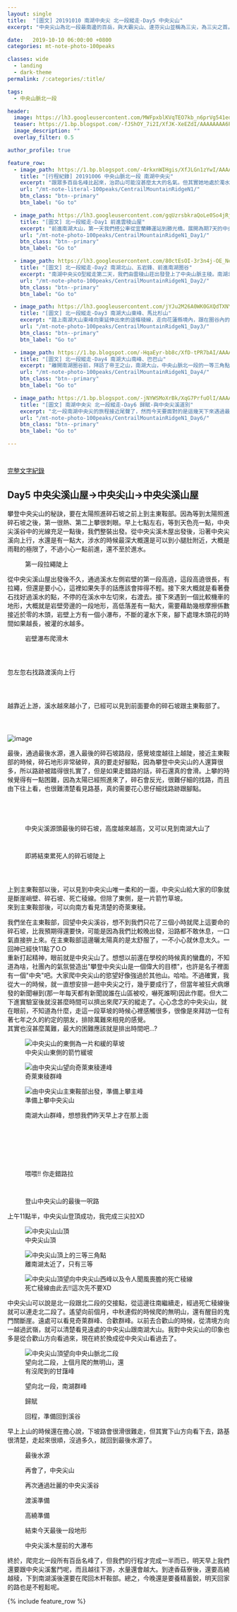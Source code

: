 ```yaml
---
layout: single
title:  "[圖文] 20191010 南湖中央尖 北一段縱走-Day5 中央尖山"
excerpt: "中央尖山為北一段最南邊的百岳，與大霸尖山、達芬尖山並稱為三尖，為三尖之首。今天要從中央尖溪山屋出發，爬上又長又陡的碎石坡，才能登上中央尖山。"

date:   2019-10-10 06:00:00 +0800
categories: mt-note-photo-100peaks

classes: wide
  - landing
  - dark-theme
permalink: /:categories/:title/

tags:
  - 中央山脈北一段

header:
  image: https://lh3.googleusercontent.com/MWFpxblKVqTEO7kb_n6prVg541edr6PSwLeisUNFtsf-my284EJqPd16dFNarGh_GIFaxE5KcSwaZ9lL4UQ=w2000-h1080
  teaser: https://1.bp.blogspot.com/-fJShOY_7i2I/XfJK-XeEZdI/AAAAAAAA6PQ/XuSZ3S7LVLQ8GHH1vcSEL0j-89DQDFM2ACLcBGAsYHQ/s640/_MG_3125.JPG
  image_description: ""
  overlay_filter: 0.5

author_profile: true

feature_row:
  - image_path: https://1.bp.blogspot.com/-4rkxnWIHgis/XfJLGn1zYwI/AAAAAAAA6QA/yr-OaGmWBBwIXJZcjCEhjD8JdE3Y28ZxQCLcBGAsYHQ/s640/_MG_3168.JPG
    title: "[行程紀錄] 20191006 中央山脈北一段 南湖中央尖"
    excerpt: "跟眾多百岳名峰比起來，治茆山可能沒甚麼太大的名氣。但其實她地處於濁水溪的南岸，如從溪谷拔地而起，短短的距離直接從海拔約只有500公尺的濁水溪谷地一路上升到2909公尺，這裡也是玉山山脈的起點。"
    url: "/mt-note-literal-100peaks/CentrailMountainRidgeN1/"
    btn_class: "btn--primary"
    btn_label: "Go to"

  - image_path: https://lh3.googleusercontent.com/gqUzrsbkraQoLe0So4jRjbVM2B2gahQRCbU4_Cg9Cyrt4aKI8xZabmgPoxBlzGZh5KdbVSTfuZ01FNlllso=w640-h480
    title: "[圖文] 北一段縱走-Day1 前進雲稜山屋"
    excerpt: "前進南湖大山，第一天我們搭公車從宜蘭轉運站到勝光橋，展開為期7天的中央山脈北一段之旅。越過多家屯山，往雲稜山屋前進，今天的天氣非常的好，還可以看見蘭陽平原的雲海，希望未來7天能滿滿的收穫。"
    url: "/mt-note-photo-100peaks/CentrailMountainRidgeN1_Day1/"
    btn_class: "btn--primary"
    btn_label: "Go to"

  - image_path: https://lh3.googleusercontent.com/80ctEsOI-3r3n4j-OE_NeY4hUHR58RRrQjGB2uxcGcZjka9BiunVVdUVdHkIPk1-R3Y_P2HUSAG1dQsirJ4=w640-h480
    title: "[圖文] 北一段縱走-Day2 南湖北山、五岩鋒、前進南湖圈谷"
    excerpt: "南湖中央尖O型縱走第二天，我們由雲稜山莊出發登上了中央山脈主稜。南湖北山為中央山脈主稜上最北的一座百岳。今天可以清楚看見南湖大山與中央尖山的輪廓，這座山有著帝王之山的稱號，於此地可以感受到他的氣勢。"
    url: "/mt-note-photo-100peaks/CentrailMountainRidgeN1_Day2/"
    btn_class: "btn--primary"
    btn_label: "Go to"

  - image_path: https://lh3.googleusercontent.com/jYJu2M26A0WK0GXQdTXNYwXyfsGmyH0ffvoiQ2uzTADvDtEm9AYpR8NFaC82yMO-4FLEAUIgJvnmnvlj21M=w640-h480
    title: "[圖文] 北一段縱走-Day3 南湖大山東峰、馬比杉山"
    excerpt: "踏上南湖大山東峰向東延伸出來的這條稜線，走向花蓮縣境內，跟在圈谷內的景色很不一樣，兩旁是廣大海拔較低的中級山域。一早從山屋出發前往南湖大山東峰，通過上圈谷並翻越稜線後，迎接我們的是中央山脈東面的一片雲海。"
    url: "/mt-note-photo-100peaks/CentrailMountainRidgeN1_Day3/"
    btn_class: "btn--primary"
    btn_label: "Go to"

  - image_path: https://1.bp.blogspot.com/-HqaEyr-bb8c/XfD-tPR7bAI/AAAAAAAA6I0/Jf3M0XQkXXwGGXcmzUn75eRc5qCHcbTbgCLcBGAsYHQ/s640/_MG_2961.JPG
    title: "[圖文] 北一段縱走-Day4 南湖大山南峰、巴巴山"
    excerpt: "離開南湖圈谷前，拜訪了帝王之山，南湖大山，中央山脈北一段的一等三角點，於此遙望雪山，以及南方的中央尖山，稱霸於北台灣的三座名峰。"
    url: "/mt-note-photo-100peaks/CentrailMountainRidgeN1_Day4/"
    btn_class: "btn--primary"
    btn_label: "Go to"

  - image_path: https://1.bp.blogspot.com/-jNYWSMoXrBk/XqG7PrfuOlI/AAAAAAABC1w/NCqkRe1Xf84becyh-ukAh0j3lXxIMji_ACLcBGAsYHQ/s640/DSC_0873.jpg
    title: "[圖文] 南湖中央尖 北一段縱走-Day6 歸賦-與中央尖溪道別"
    excerpt: "北一段南湖中央尖的旅程接近尾聲了，然而今天要面對的是這幾天下來遇過最複雜的地形，有滑得要命的獨木橋，很陡的高繞加上很滑的橫渡。如果在這邊有個失手，可能較要去玩中央尖溪滑水道了。"
    url: "/mt-note-photo-100peaks/CentrailMountainRidgeN1_Day6/"
    btn_class: "btn--primary"
    btn_label: "Go to"

---
```


<figure style="width: 40%" class="align-right">
  <img src="" alt="">
  <figcaption>  </figcaption>
</figure> 
  


<figure style="width: 90%" class="align-center">
  <img src="" alt="">
  <figcaption>  </figcaption>
</figure> 


<a href="" class="btn btn--primary">完整文字紀錄</a>

## Day5 中央尖溪山屋->中央尖山->中央尖溪山屋


攀登中央尖山的秘訣，要在太陽照進碎石坡之前上到主東鞍部。因為等到太陽照進碎石坡之後，第一很熱、第二上攀很刺眼。早上七點左右，等到天色亮一點，中央尖溪谷中的光線充足一點後，我們整裝出發。從中央尖溪木屋出發後，沿著中央尖溪向上行，水還是有一點大，涉水的時候最深大概還是可以到小腿肚附近，大概是雨鞋的極限了，不過小心一點前進，還不至於進水。


<figure style="width: 70%" class="align-center">
  <img src="https://1.bp.blogspot.com/-83nFv82hBIQ/XqBlApT8IsI/AAAAAAABCs8/YwNKmvgt7VoiveZB6dj_5gVLDM-6kodOQCLcBGAsYHQ/s1600/DSC_0773.jpg" alt="">
  <figcaption> 第一段拉繩陡上 </figcaption>
</figure> 

從中央尖溪山屋出發後不久，通過溪水左側岩壁的第一段高遶，這段高遶很長，有拉繩，但還是要小心，這裡如果失手的話應該會摔得不輕。接下來大概就是看著疊石找好過溪水的點，不停的在溪水中左切來，右渡去。接下來遇到一個比較機車的地形，大概就是岩壁旁邊的一段地形，高低落差有一點大，需要藉助幾根摩擦係數接近於零的木頭，岩壁上方有一個小瀑布，不斷的灌水下來，腳下處理木頭花的時間如果越長，被灌的水越多。

<figure style="width: 70%" class="align-center">
  <img src="https://1.bp.blogspot.com/-hkAoUZCP2G8/XqBhLhS2GRI/AAAAAAABCpE/hjih3vF2qRwiQb3wiYQ7oJmQGvW1IYThACLcBGAsYHQ/s1600/DSC_0775.jpg" alt="">
  <figcaption> 岩壁瀑布爬滑木 </figcaption>
</figure> 

<figure style="width: 45%" class="align-left">
  <img src="https://1.bp.blogspot.com/-_uyMtLpf2pk/XqBlH9nxQ7I/AAAAAAABCtI/I5RDg9smXTQnwAeS0s4Zxxxn2pp4rNamwCLcBGAsYHQ/s640/DSC_0777.jpg" alt="">
  <figcaption>  </figcaption>
</figure> 

<figure style="width: 45%" class="align-right">
  <img src="https://1.bp.blogspot.com/-j-79gk_IWVY/XqBhLgfVheI/AAAAAAABCpA/Hvo0WDxjd6oTyQK-Af2HWLuRGmpFfK2agCLcBGAsYHQ/s640/DSC_0778.jpg" alt="">
  <figcaption>  </figcaption>
</figure> 

<figure class="align-center">
  <img src="https://1.bp.blogspot.com/-omhj2N6oz30/XqBhN0kvuwI/AAAAAAABCpM/INCQxsRoLAQ39xplSprNkCw3F1g-oNeyACLcBGAsYHQ/s1600/DSC_0783.jpg" alt="">
  <figcaption>  </figcaption>
</figure> 

忽左忽右找路渡溪向上行

<figure style="width: 45%" class="align-left">
  <img src="https://1.bp.blogspot.com/-NUUos3lRvyA/XqBlOHvtXyI/AAAAAAABCtM/0VIKoMkTYXocHXTPMtmdC2XRwaIkrLtNACLcBGAsYHQ/s640/DSC_0784.jpg" alt="">
  <figcaption>  </figcaption>
</figure> 

<figure style="width: 45%" class="align-right">
  <img src="https://1.bp.blogspot.com/-EkZAfaQkuCs/XqBlOIlrCtI/AAAAAAABCtQ/5L6XhcxS37ghZKyZ25G4xsiuPZYjhJxJACLcBGAsYHQ/s640/DSC_0786.jpg" alt="">
  <figcaption>  </figcaption>
</figure> 

<figure class="align-center">
  <img src="https://1.bp.blogspot.com/-TJyukzuie5M/XqBlk2vkaNI/AAAAAAABCtg/1E6RQC5B6C8GHpU2o4vQ5NlEboA3z3BkgCLcBGAsYHQ/s1600/DSC_0792.jpg" alt="">
  <figcaption>  </figcaption>
</figure> 

越靠近上游，溪水越來越小了，已經可以見到前面要命的碎石坡跟主東鞍部了。

<figure class="align-center">
  <img src="https://1.bp.blogspot.com/-B8iHqorpVHg/XqBll6JNYbI/AAAAAAABCto/mq2xektM-bEMnFAqHe-f4Or-SXUcHFVwQCLcBGAsYHQ/s1600/DSC_0790.jpg" alt="">
  <figcaption>  </figcaption>
</figure> 

<figure style="width: 45%" class="align-left">
  <img src="https://1.bp.blogspot.com/-doFGPKfCBsc/XqBlk2uy2lI/AAAAAAABCtk/m5Pvh46d0W0VE8YNsdf6Lptufh5RhvE7wCLcBGAsYHQ/s640/DSC_0789.jpg" alt="">
  <figcaption>  </figcaption>
</figure> 

<figure style="width: 45%" class="align-right">
  <img src="https://1.bp.blogspot.com/-sEyZCDaPZn8/XqBlm3bisyI/AAAAAAABCts/nu2y8eIOykEP3hrO7Vc4kGkhqM1aZsCXQCLcBGAsYHQ/s640/DSC_0793.jpg" alt="">
  <figcaption>  </figcaption>
</figure> 

![image](https://1.bp.blogspot.com/-GF4HO2y0LP0/XfJK5kYfb1I/AAAAAAAA6O0/3xAwNO_I5JICzs_PvAsmxRXXRIo0VHkVgCLcBGAsYHQ/s1600/_MG_3105.JPG)

最後，通過最後水源，進入最後的碎石坡路段，感覺坡度越往上越陡，接近主東鞍部的時候，碎石地形非常破碎，真的要走好腳點，因為攀登中央尖山的人還算很多，所以路跡被踏得很扎實了，但是如果走錯路的話，碎石還真的會滑。上攀的時候覺得有一點困難，因為太陽已經照進來了，碎石會反光，很難仔細的找路，而且由下往上看，也很難清楚看見路基，真的需要花心思仔細找路跡跟腳點。  

<figure style="width: 45%" class="align-left">
  <img src="https://1.bp.blogspot.com/-rfXhUY_O6fc/XfJK5Rvo3OI/AAAAAAAA6Ow/g2ikUq9TXb4H8cmZ7fp3dWwpaaPB0SXCgCLcBGAsYHQ/s640/_MG_3107.JPG" alt="">
  <figcaption>  </figcaption>
</figure> 

<figure style="width: 45%" class="align-right">
  <img src="https://1.bp.blogspot.com/-JSojyz0JvUE/XfJK5-KVFxI/AAAAAAAA6O4/UvFDvAQeznknngaS6vvlgLInADbZclC6wCLcBGAsYHQ/s640/_MG_3108.JPG" alt="">
  <figcaption>  </figcaption>
</figure> 

<figure style="width: 45%" class="align-left">
  <img src="https://1.bp.blogspot.com/-4OKtzxMaDZM/XfJK7cwYotI/AAAAAAAA6O8/hxLWK2kMDAcE2owRIr3zjEZAedBLvZhXwCLcBGAsYHQ/s640/_MG_3111.JPG" alt="">
  <figcaption>  </figcaption>
</figure> 

<figure style="width: 45%" class="align-right">
  <img src="https://1.bp.blogspot.com/-lU-cXVdZqcg/XfJK70fdDhI/AAAAAAAA6PA/nmnfHxaKCAA_W_v3fvuWfEvCe0gDX61rACLcBGAsYHQ/s640/_MG_3113.JPG" alt="">
  <figcaption>  </figcaption>
</figure> 

<figure class="align-center">
  <img src="https://1.bp.blogspot.com/-fJShOY_7i2I/XfJK-XeEZdI/AAAAAAAA6PQ/XuSZ3S7LVLQ8GHH1vcSEL0j-89DQDFM2ACLcBGAsYHQ/s1600/_MG_3125.JPG" alt="">
  <figcaption> 中央尖溪源頭最後的碎石坡，高度越來越高，又可以見到南湖大山了 </figcaption>
</figure> 

<figure style="width: 45%" class="align-left">
  <img src="https://1.bp.blogspot.com/-cDxSGgQbP6U/XfJK-5BDd3I/AAAAAAAA6PU/ehWNzXrV1bENpleXyRj_4Xjwip32pZ2bACLcBGAsYHQ/s640/_MG_3127.JPG" alt="">
  <figcaption>  </figcaption>
</figure> 

<figure style="width: 45%" class="align-right">
  <img src="https://1.bp.blogspot.com/-bq2KnBXcPHY/XfJK_pCs6MI/AAAAAAAA6PY/p3IJMMBMbeQr54J1LWYlsmhlh3WC_JXbQCLcBGAsYHQ/s640/_MG_3128.JPG" alt="">
  <figcaption>  </figcaption>
</figure> 

<figure class="align-center">
  <img src="https://1.bp.blogspot.com/-Y5bQA1Y6PdU/XfJLAT31ZhI/AAAAAAAA6Pc/6hkzAyIQNkcfqO3YI4DGdx2gT2B3WHtPgCLcBGAsYHQ/s1600/_MG_3145.JPG" alt="">
  <figcaption> 即將結束累死人的碎石坡陡上 </figcaption>
</figure> 

<figure style="width: 45%" class="align-left">
  <img src="https://1.bp.blogspot.com/-zb5qG_Hk5Hs/XfJLAyt1lRI/AAAAAAAA6Pg/0LEgJgv3Q70nLbvMSruoin4g7PcrMkiJQCLcBGAsYHQ/s640/_MG_3149.JPG" alt="">
  <figcaption>  </figcaption>
</figure> 

<figure style="width: 45%" class="align-right">
  <img src="https://1.bp.blogspot.com/-7YBZgELcHkU/XfJLBWHvH6I/AAAAAAAA6Pk/I32ihbqsOuk5BPU4vnzYYUuZ837plyMmwCLcBGAsYHQ/s640/_MG_3150.JPG" alt="">
  <figcaption>  </figcaption>
</figure> 

<figure class="align-center">
  <img src="https://1.bp.blogspot.com/-wq64HEsAqXI/XfJLCUgjDoI/AAAAAAAA6Po/cqAhAevHV48w510wdt-s4Y0yJcc8se6jgCLcBGAsYHQ/s1600/_MG_3152.JPG" alt="">
  <figcaption>  </figcaption>
</figure> 

上到主東鞍部以後，可以見到中央尖山唯一柔和的一面，中央尖山給大家的印象就是斷崖峭壁、碎石坡、死亡稜線。但除了東側，是一片箭竹草坡。  
來到主東鞍部後，可以向南方看見清楚的奇萊東稜。

我們坐在主東鞍部，回望中央尖溪谷，想不到我們只花了三個小時就爬上這要命的碎石坡，比我預期得還要快，可能是因為我們比較晚出發，沿路都不敢休息，一口氣直接拚上來。在主東鞍部這邊曬太陽真的是太舒服了，一不小心就休息太久。一回神已經快11點了O.O  
重新打起精神，眼前就是中央尖山了。想想以前還在學校的時候真的蠻蠢的，不知道為啥，社團內的氣氛營造出"攀登中央尖山是一個偉大的目標"，也許是名子裡面有一個"中央"吧。大家爬中央尖山的慾望好像強過於其他山。哈哈。不過確實，我從大一的時候，就一直想安排一趟中央尖之行，幾乎要成行了，但當年被狂犬病爆發的新聞嚇到(那一年每天都有新聞說誰在山區被咬，嚇死誰啊)因此作罷。但大二下進實驗室後就沒甚麼時間可以擠出來爬7天的縱走了。心心念念的中央尖山，就在眼前，不知道為什麼，走這一段草坡的時候心裡感觸很多，很像是來拜訪一位有著七年之久的約定的朋友，排除萬難來相見的感覺。  
其實也沒甚麼萬難，最大的困難應該就是排出時間吧...?  

<figure class="align-center">
  <img src="https://1.bp.blogspot.com/-ewxx7hFIcFw/XfJLE3_j1JI/AAAAAAAA6P4/7M9m90pEDi8mzaYBn8zNlNnsPvGD05yrwCLcBGAsYHQ/s1600/_MG_3158.JPG" alt="中央尖山的東側為一片和緩的草坡">
  <figcaption> 中央尖山東側的箭竹緩坡 </figcaption>
</figure> 

<figure class="align-center">
  <img src="https://1.bp.blogspot.com/-0nV2dsEAxHE/XfJLF1eTeMI/AAAAAAAA6P8/xTByIpBpXtE1Cp8IVMmRyfmByJ5lKGF8QCLcBGAsYHQ/s1600/_MG_3163.JPG" alt="由中央尖山望向奇萊東稜連峰">
  <figcaption> 奇萊東稜群峰 </figcaption>
</figure> 

<figure class="align-center">
  <img src="https://1.bp.blogspot.com/-wpjVYynuFao/XfJLD8suEQI/AAAAAAAA6Pw/TNDJwPV7BXgZBbkkyrXerY8ecddkphL_gCLcBGAsYHQ/s1600/_MG_3156.JPG" alt="由中央尖山主東鞍部出發，準備上攀主峰">
  <figcaption> 準備上攀中央尖山 </figcaption>
</figure> 

<figure class="align-center">
  <img src="https://1.bp.blogspot.com/-4rkxnWIHgis/XfJLGn1zYwI/AAAAAAAA6QA/yr-OaGmWBBwIXJZcjCEhjD8JdE3Y28ZxQCLcBGAsYHQ/s1600/_MG_3168.JPG" alt="">
  <figcaption> 南湖大山群峰，想想我們昨天早上才在那上面 </figcaption>
</figure> 

<figure class="align-center">
  <img src="https://1.bp.blogspot.com/-LYt4Yz7BGT4/XfJLHBl6VbI/AAAAAAAA6QE/klvtAGtvKvAK4pSD_6L-cJGhyDMT4I70QCLcBGAsYHQ/s1600/_MG_3169.JPG" alt="">
  <figcaption>  </figcaption>
</figure> 

<figure class="align-center">
  <img src="https://1.bp.blogspot.com/-aZuiL9ZyX18/XfJLI6U3EMI/AAAAAAAA6QQ/FPwySOoiER0x3Twb6Eyaazvh2NReo0DMwCLcBGAsYHQ/s1600/_MG_3179.JPG" alt="">
  <figcaption>  </figcaption>
</figure> 

<figure style="width: 45%" class="align-left">
  <img src="https://1.bp.blogspot.com/-jXOPBzmcGQ0/XfJLH2D_fUI/AAAAAAAA6QI/AaRmmbg2aq042fEj222bvpxr46Wnw5wlQCLcBGAsYHQ/s640/_MG_3172.JPG" alt="">
  <figcaption>  </figcaption>
</figure> 

<figure style="width: 45%" class="align-right">
  <img src="https://1.bp.blogspot.com/-AXSn_l_gXyM/XfJLIeEjfVI/AAAAAAAA6QM/dC9wBipDBd4AizotzZvtJe2wHACtIn9DQCLcBGAsYHQ/s640/_MG_3176.JPG" alt="">
  <figcaption>  </figcaption>
</figure> 

<figure style="width: 45%" class="align-left">
  <img src="https://1.bp.blogspot.com/-dCZUgD0XC8Q/XfJLKUv4BnI/AAAAAAAA6QY/C_i4qmOtO3o_pSQuHnuWh_LM_yhQr2_UwCLcBGAsYHQ/s640/_MG_3184.JPG" alt="">
  <figcaption>  </figcaption>
</figure> 

<figure style="width: 45%" class="align-right">
  <img src="https://1.bp.blogspot.com/-i3rlLy1WG1E/XfJLK4sJrxI/AAAAAAAA6Qc/CHPSZAyI0hIqyS6tbuYhU_cWIDRzL-F5ACLcBGAsYHQ/s640/_MG_3187.JPG" alt="">
  <figcaption>  </figcaption>
</figure> 

<figure class="align-center">
  <img src="https://1.bp.blogspot.com/-cfzk_k8RlLA/XfJLMC3qAZI/AAAAAAAA6Qg/f50mPu66c70XXGrKNzVR9DY09PIuHjxAACLcBGAsYHQ/s1600/_MG_3190.JPG" alt="">
  <figcaption>  </figcaption>
</figure> 

<figure class="align-center">
  <img src="https://1.bp.blogspot.com/-aPhTa8NZ6KY/XfJLO_TUwvI/AAAAAAAA6Qw/_O6omyxVcSoYtUSZnlmDRK0aJKlu46dzwCLcBGAsYHQ/s1600/_MG_3200.JPG" alt="">
  <figcaption> 喂喂!! 你走錯路拉 </figcaption>
</figure> 

<figure style="width: 45%" class="align-left">
  <img src="https://1.bp.blogspot.com/-TPrgey0i6Uo/XfJLNa3nwPI/AAAAAAAA6Qs/95UQQ9E2JWsePmC4d4-4K4vd5Hc2Rvw0wCLcBGAsYHQ/s640/_MG_3198.JPG" alt="">
  <figcaption>  </figcaption>
</figure> 

<figure style="width: 45%" class="align-right">
  <img src="https://1.bp.blogspot.com/-bzEQ7D30vs0/XfJLSWKdZOI/AAAAAAAA6RA/s_WY_esTFcoELKOvIPhOTQoZp4LGmwm-QCLcBGAsYHQ/s640/_MG_3210.JPG" alt="">
  <figcaption>  </figcaption>
</figure> 

<figure class="align-center">
  <img src="https://1.bp.blogspot.com/-7MaLAKolmho/XfJLTHbvoXI/AAAAAAAA6RI/1i9Xzsf_ObYZNad-Lh_V7F6vUCqbuXhnwCLcBGAsYHQ/s1600/_MG_3211.JPG" alt="">
  <figcaption> 登山中央尖山的最後一呎路 </figcaption>
</figure> 

上午11點半，中央尖山登頂成功，我完成三尖拉XD

<figure class="align-center">
  <img src="https://1.bp.blogspot.com/-zoIDj_IXX_g/XqGhbCgVr3I/AAAAAAABCy4/MskBUSv-FxELQVt9QVw9tgg8sW4aRoMFgCLcBGAsYHQ/s1600/_MG_3227.JPG" alt="中央尖山山頂">
  <figcaption> 中央尖山頂 </figcaption>
</figure> 

<figure class="align-center">
  <img src="https://1.bp.blogspot.com/-JDd9rw1dANs/XqGhepACR9I/AAAAAAABCy8/cqlPVsMeaecMQpt-ZubZFG1oiwJqlvoSwCLcBGAsYHQ/s1600/_MG_3237.JPG" alt="中央尖山頂上的三等三角點">
  <figcaption> 離南湖太近了，只有三等 </figcaption>
</figure> 

<figure class="align-center">
  <img src="https://1.bp.blogspot.com/-w66BZ6BWUy8/XqGhey0OtEI/AAAAAAABCzA/rAIu88qX-d48DYew-2OXKr-09u2ihFcugCLcBGAsYHQ/s1600/_MG_3232.JPG" alt="中央尖山頂望向中央尖山西峰以及令人聞風喪膽的死亡稜線">
  <figcaption> 死亡稜線由此去!!這次先不要XD </figcaption>
</figure> 

中央尖山可以說是北一段跟北二段的交接點，從這邊往南繼續走，經過死亡稜線後就可以連走北二段了。遙望向前個月，中秋連假的時候爬的無明山，還有醒目的鬼門關斷崖。遠處可以看見奇萊群峰、合歡群峰。以前去合歡山的時候，從清境方向一越過武嶺，就可以清楚看見遠處的中央尖山跟南湖大山。我對中央尖山的印象也多是從合歡山方向看過來，現在終於換成從中央尖山看過去了。

<figure style="width: 45%" class="align-left">
  <img src="https://1.bp.blogspot.com/-bARNVVpswGc/XqGhnejp76I/AAAAAAABCzE/nLelqB_LjeQVeARxiMbMeU3TyTT9NpcugCLcBGAsYHQ/s640/_MG_3239.JPG" alt="中央尖山頂望向中央山脈北二段">
  <figcaption> 望向北二段，上個月爬的無明山，還有沒爬到的甘藷峰 </figcaption>
</figure> 

<figure style="width: 45%" class="align-right">
  <img src="https://1.bp.blogspot.com/-hWDtzk78qe8/XqGhqb7IURI/AAAAAAABCzI/4iPJOG9KK6wsglIBn_RMBbuangCQrHL9wCLcBGAsYHQ/s640/_MG_3255.JPG" alt="">
  <figcaption> 望向北一段，南湖群峰 </figcaption>
</figure> 

<figure class="align-center">
  <img src="https://1.bp.blogspot.com/-eYp0GsvmuPo/XqGhxaSqfCI/AAAAAAABCzU/EnV8aTtl8aUnX07xzcecZ_TEgexKzUxkwCLcBGAsYHQ/s1600/_MG_3261.JPG" alt="">
  <figcaption> 歸賦 </figcaption>
</figure> 


<figure class="align-center">
  <img src="https://1.bp.blogspot.com/-5DUn7GSuK_E/XqGh7cr6QBI/AAAAAAABCzc/ogSfg1UtQeMZMWN0QHWw0VzpY0DlMaoLwCLcBGAsYHQ/s1600/_MG_3266.JPG" alt="">
  <figcaption> 回程，準備回到溪谷 </figcaption>
</figure> 

早上上山的時候還在擔心說，下坡路會很滑很難走，但其實下山方向看下去，路基很清楚，走起來很順，沒過多久，就回到最後水源了。

<figure style="width: 45%" class="align-left">
  <img src="https://1.bp.blogspot.com/-I_4RSzN3wlE/XqGh8eZPuaI/AAAAAAABCzg/pG7fpB6ocRQtZ3K5clqvpBeYQVa4GtL1wCLcBGAsYHQ/s640/_MG_3267.JPG" alt="">
  <figcaption> 最後水源 </figcaption>
</figure> 

<figure style="width: 45%" class="align-right">
  <img src="https://1.bp.blogspot.com/-0OSKwNw47pM/XqGh-wWrVRI/AAAAAAABCzo/8G5G-Ctvu786Vt5j3C1mC7ddi2ie6-4ZwCLcBGAsYHQ/s640/_MG_3268.JPG" alt="">
  <figcaption> 再會了，中央尖山 </figcaption>
</figure> 

<figure class="align-center">
  <img src="https://1.bp.blogspot.com/-pf8J7wxGPfk/XqGn_H0SR4I/AAAAAAABC0I/5SVDgbJ8XsIUwoxB-t5hjCsgLrqZoAj-QCLcBGAsYHQ/s1600/DSC_0826.jpg" alt="">
  <figcaption> 再次通過壯麗的中央尖溪谷 </figcaption>
</figure> 

<figure style="width: 45%" class="align-left">
  <img src="https://1.bp.blogspot.com/-TakRLX7graQ/XqGn-VBBGUI/AAAAAAABC0E/8tzWuq9vqXMDFRzgQCeOkO7sinMzxnuPgCLcBGAsYHQ/s1600/DSC_0828.jpg" alt="">
  <figcaption> 渡溪準備 </figcaption>
</figure> 

<figure style="width: 45%" class="align-right">
  <img src="https://1.bp.blogspot.com/-xHMZf_P_MVI/XqGoCuSNwCI/AAAAAAABC0M/WT6hlx3eKVYMHX3-gDnDWDqHZHeccCNEgCLcBGAsYHQ/s1600/DSC_0830.jpg" alt="">
  <figcaption> 高繞準備 </figcaption>
</figure> 

<figure class="align-center">
  <img src="https://1.bp.blogspot.com/-ZSGfnR-wO8E/XqGoEudbQsI/AAAAAAABC0Q/Bp5QR2rkpv8jNJBTp44Vxva7HakQ5aXGQCLcBGAsYHQ/s1600/DSC_0831.jpg" alt="">
  <figcaption> 結束今天最後一段地形 </figcaption>
</figure> 

<figure class="align-center">
  <img src="https://1.bp.blogspot.com/-Mldrw-wL2sw/XqGoFRfFGCI/AAAAAAABC0U/K4iWcZ3Dy24sCKmWxjmbijF4t4hFv348gCLcBGAsYHQ/s1600/DSC_0832.jpg" alt="">
  <figcaption> 中央尖溪木屋前的大瀑布 </figcaption>
</figure> 

終於，爬完北一段所有百岳名峰了，但我們的行程才完成一半而已，明天早上我們還要跟中央尖溪奮鬥呢，而且越往下游，水量還會越大。到達香菇寮後，還要高繞越稜，下到南湖溪後還要在爬回木杆鞍部。總之，今晚還是要養精蓄銳，明天回家的路也是不輕鬆呢。


{% include feature_row %}

